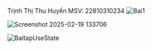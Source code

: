 Trịnh Thị Thu Huyền
MSV: 22810310234
![Bai1](https://github.com/user-attachments/assets/fa34aa77-79b3-4317-ba36-3e5e0c7abb01)


![Screenshot 2025-02-19 133706](https://github.com/user-attachments/assets/c78036cb-1ccc-4a11-b94f-dd475656339f)


![BaitapUseState](https://github.com/user-attachments/assets/10a8860a-9aad-4d04-9156-a46f0c53dcf2)

